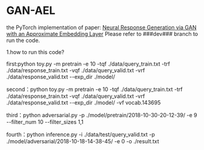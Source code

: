 # GAN-AEL
the PyTorch implementation of paper: [Neural Response Generation via GAN with an Approximate Embedding Layer](http://www.aclweb.org/anthology/D/D17/D17-1065.pdf) Please refer to ###dev### branch to run the code.

1.how to run this code?

first:python toy.py -m pretrain -e 10 -tqf ./data/query_train.txt -trf ./data/response_train.txt -vqf ./data/query_valid.txt -vrf ./data/response_valid.txt --exp_dir ./model/

second：python toy.py -m pretrain -e 10 -tqf ./data/query_train.txt -trf ./data/response_train.txt -vqf ./data/query_valid.txt -vrf ./data/response_valid.txt --exp_dir ./model/ -vf vocab.143695

third：python adversarial.py -p  ./model/pretrain/2018-10-30-20-12-39/ -e 9 --filter_num 10 --filter_sizes 1,1

fourth：python inference.py -i ./data/test/query_valid.txt -p ./model/adversarial/2018-10-18-14-38-45/ -e 0 -o ./result.txt
